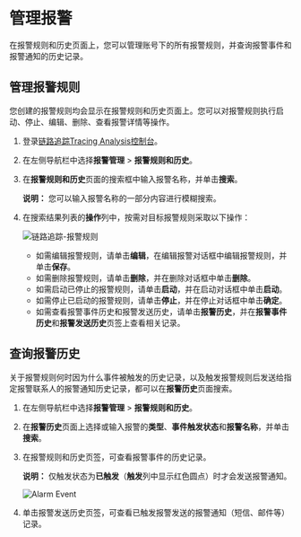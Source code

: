 # 管理报警

在报警规则和历史页面上，您可以管理账号下的所有报警规则，并查询报警事件和报警通知的历史记录。

## 管理报警规则

您创建的报警规则均会显示在报警规则和历史页面上。您可以对报警规则执行启动、停止、编辑、删除、查看报警详情等操作。

1.  登录[链路追踪Tracing Analysis控制台](https://tracing-sg.console.aliyun.com/)。

2.  在左侧导航栏中选择**报警管理** \> **报警规则和历史**。

3.  在**报警规则和历史**页面的搜索框中输入报警名称，并单击**搜索**。

    **说明：** 您可以输入报警名称的一部分内容进行模糊搜索。

4.  在搜索结果列表的**操作**列中，按需对目标报警规则采取以下操作：

    ![链路追踪-报警规则](https://static-aliyun-doc.oss-accelerate.aliyuncs.com/assets/img/zh-CN/6770893161/p242421.png)

    -   如需编辑报警规则，请单击**编辑**，在编辑报警对话框中编辑报警规则，并单击**保存**。
    -   如需删除报警规则，请单击**删除**，并在删除对话框中单击**删除**。
    -   如需启动已停止的报警规则，请单击**启动**，并在启动对话框中单击**启动**。
    -   如需停止已启动的报警规则，请单击**停止**，并在停止对话框中单击**确定**。
    -   如需查看报警事件历史和报警发送历史，请单击**报警历史**，并在**报警事件历史**和**报警发送历史**页签上查看相关记录。

## 查询报警历史

关于报警规则何时因为什么事件被触发的历史记录，以及触发报警规则后发送给指定报警联系人的报警通知历史记录，都可以在**报警历史**页面搜索。

1.  在左侧导航栏中选择**报警管理** \> **报警规则和历史**。

2.  在**报警历史**页面上选择或输入报警的**类型**、**事件触发状态**和**报警名称**，并单击**搜索**。

3.  在报警规则和历史页签，可查看报警事件的历史记录。

    **说明：** 仅触发状态为**已触发**（**触发**列中显示红色圆点）时才会发送报警通知。

    ![Alarm Event](https://static-aliyun-doc.oss-accelerate.aliyuncs.com/assets/img/zh-CN/4968272061/p43292.png)

4.  单击报警发送历史页签，可查看已触发报警发送的报警通知（短信、邮件等）记录。


